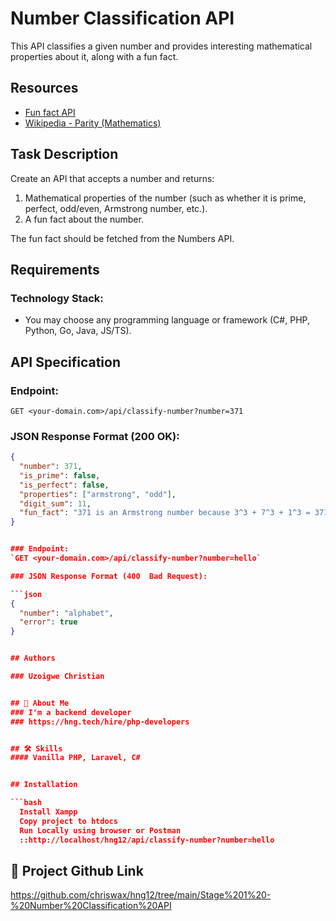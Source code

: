 # Number Classification API

This API classifies a given number and provides interesting mathematical properties about it, along with a fun fact.

## Resources

- [Fun fact API](http://numbersapi.com/#42)
- [Wikipedia - Parity (Mathematics)](https://en.wikipedia.org/wiki/Parity_(mathematics))

## Task Description

Create an API that accepts a number and returns:
1. Mathematical properties of the number (such as whether it is prime, perfect, odd/even, Armstrong number, etc.).
2. A fun fact about the number.

The fun fact should be fetched from the Numbers API.

## Requirements

### Technology Stack:
- You may choose any programming language or framework (C#, PHP, Python, Go, Java, JS/TS).

## API Specification

### Endpoint:
`GET <your-domain.com>/api/classify-number?number=371`

### JSON Response Format (200 OK):

```json
{
  "number": 371,
  "is_prime": false,
  "is_perfect": false,
  "properties": ["armstrong", "odd"],
  "digit_sum": 11,
  "fun_fact": "371 is an Armstrong number because 3^3 + 7^3 + 1^3 = 371"
}


### Endpoint:
`GET <your-domain.com>/api/classify-number?number=hello`

### JSON Response Format (400  Bad Request):

```json
{
  "number": "alphabet",
  "error": true
}


## Authors

### Uzoigwe Christian


## 🚀 About Me
### I'm a backend developer
### https://hng.tech/hire/php-developers


## 🛠 Skills
#### Vanilla PHP, Laravel, C#


## Installation

```bash
  Install Xampp 
  Copy project to htdocs
  Run Locally using browser or Postman
  ::http://localhost/hng12/api/classify-number?number=hello
```
    
## 🔗 Project Github Link
https://github.com/chriswax/hng12/tree/main/Stage%201%20-%20Number%20Classification%20API
